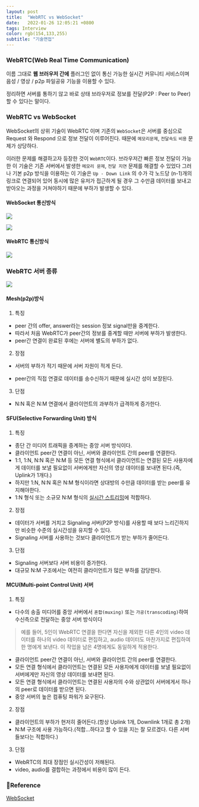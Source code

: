 ```yaml
---
layout: post
title:  "WebRTC vs WebSocket"
date:   2022-01-26 12:05:21 +0800
tags: Interview
color: rgb(154,133,255)
subtitle: "기술면접"
--- 
```



### WebRTC(Web Real Time Communication)
이름 그대로 **웹 브러우저 간에** 플러그인 없이 통신 가능한 실시간 커뮤니티 서비스이며
음성 / 영상 / p2p 파일공유 기능을 이용할 수 있다.

정리하면 서버를 통하기 않고 바로 상태 브라우저로 정보를 전달(P2P : Peer to Peer)할 수 있다는 말이다.

### WebRTC vs WebSocket

WebSocket의 상위 기술이 WebRTC 이며 기존의 `WebSocket`은 서버를 중심으로 Request 와 Respond 으로 정보 전달이
이루어진다. 때문에 `메모리문제`, `전달속도` `비용` 문제가 상당하다.

이러한 문제를 해결하고자 등장한 것이 `WebRTC`이다.
브라우저간 빠른 정보 전달이 가능한 이 기술은 기존 서버에서 발생한 `메모리 문제`, `전달 지연` 문제를 해결할 수 있었다
그러나 기본 p2p 방식을 이용하는 이 기술은 `Up - Down Link` 의 수가 각 노드당 (n-1)개의 링크로 연결되어 있어
동시에 많은 유저가 접근하게 될 경우 그 수만큼 데이터를 보내고 받아오는 과정을 거쳐야하기 때문에 부하가 발생할 수 있다.


#### WebSocket 통신방식


![](https://www.baeldung.com/wp-content/uploads/2019/12/webrtc-2-1.png)

![](https://www.baeldung.com/wp-content/uploads/2019/12/webrtc-2-2.png)



#### WebRTC 통신방식


![](https://www.baeldung.com/wp-content/uploads/2019/12/webrtc-2-3.png)



### WebRTC 서버 종류
![](https://millo-l.github.io/static/017a91d3df72ed6117dcdb47fab3c810/1c1a4/webrtc-server.png)

#### Mesh(p2p)방식

1. 특징

* peer 간의 offer, answer라는 session 정보 signal만을 중계한다.
* 따라서 처음 WebRTC가 peer간의 정보를 중계할 때만 서버에 부하가 발생한다.
* peer간 연결이 완료된 후에는 서버에 별도의 부하가 없다.

2. 장점

* 서버의 부하가 적기 때문에 서버 자원이 적게 든다.

* peer간의 직접 연결로 데이터를 송수신하기 때문에 실시간 성이 보장된다.

3. 단점

* N:N 혹은 N:M 연결에서 클라이언트의 과부하가 급격하게 증가한다.

####  SFU(Selective Forwarding Unit) 방식

1. 특징

* 종단 간 미디어 트래픽을 중계하는 중앙 서버 방식이다.
* 클라이언트 peer간 연결이 아닌, 서버와 클라이언트 간의 peer를 연결한다.
* 1:1, 1:N, N:N 혹은 N:M 등 모든 연결 형식에서 클라이언트는 연결된 모든 사용자에게 데이터를 보낼 필요없이 서버에게만 자신의 영상 데이터를 보내면 된다.(즉, Uplink가 1개다.)
* 하지만 1:N, N:N 혹은 N:M 형식이라면 상대방의 수만큼 데이터를 받는 peer를 유지해야한다.
* 1:N 형식 또는 소규모 N:M 형식의 <u>실시간 스트리밍</u>에 적합하다.

2. 장점

* 데이터가 서버를 거치고 Signaling 서버(P2P 방식)를 사용할 때 보다 느리긴하지만 비슷한 수준의 실시간성을 유지할 수 있다.
* Signaling 서버를 사용하는 것보다 클라이언트가 받는 부하가 줄어든다.

3. 단점

* Signaling 서버보다 서버 비용이 증가한다.
* 대규모 N:M 구조에서는 여전히 클라이언트가 많은 부하를 감당한다.


#### MCU(Multi-point Control Unit) 서버

1. 특징

* 다수의 송출 미디어를 중앙 서버에서 `혼합(muxing)` 또는 `가공(transcoding)`하여 수신측으로 전달하는 중앙 서버 방식이다
> 예를 들어,
> 5인이 WebRTC 연결을 한다면 자신을 제외한 다른 4인의 video 데이터를 하나의 video 데이터로 편집하고,
> audio 데이터도 마찬가지로 편집하여 한 명에게 보낸다. 이 작업을 남은 4명에게도 동일하게 적용한다.

* 클라이언트 peer간 연결이 아닌, 서버와 클라이언트 간의 peer를 연결한다.
* 모든 연결 형식에서 클라이언트는 연결된 모든 사용자에게 데이터를 보낼 필요없이 서버에게만 자신의 영상 데이터를 보내면 된다.
* 모든 연결 형식에서 클라이언트는 연결된 사용자의 수와 상관없이 서버에게서 하나의 peer로 데이터를 받으면 된다.
* 중앙 서버의 높은 컴퓨팅 파워가 요구된다.

2. 장점

* 클라이언트의 부하가 현저히 줄어든다.(항상 Uplink 1개, Downlink 1개로 총 2개)
* N:M 구조에 사용 가능하다.(적합...하다고 할 수 있을 지는 잘 모르겠다. 다른 서버들보다는 적합하다.)

3. 단점

* WebRTC의 최대 장점인 실시간성이 저해된다.
* video, audio를 결합하는 과정에서 비용이 많이 든다.



### 🧾Reference
[WebSocket](https://millo-l.github.io/WebRTC-%EA%B5%AC%ED%98%84-%EB%B0%A9%EC%8B%9D-Mesh-SFU-MCU/)